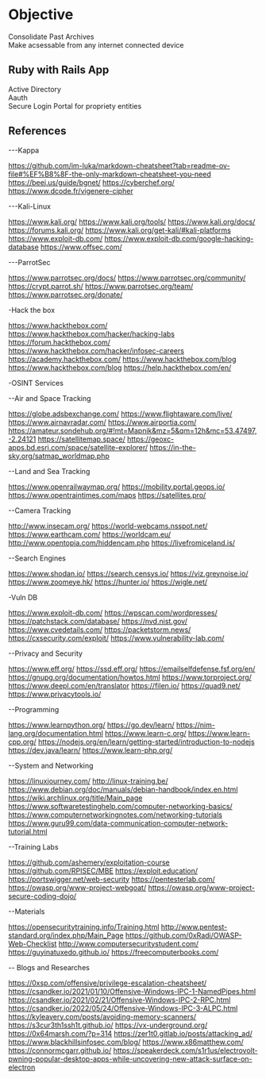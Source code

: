 # Objective

Consolidate Past Archives<br>
Make acsessable from any internet connected device<br>

## Ruby with Rails App

Active Directory<br>
Aauth<br>
Secure Login Portal for propriety entities<br>

## References

---Kappa

https://github.com/im-luka/markdown-cheatsheet?tab=readme-ov-file#%EF%B8%8F-the-only-markdown-cheatsheet-you-need
https://beej.us/guide/bgnet/
https://cyberchef.org/
https://www.dcode.fr/vigenere-cipher

---Kali-Linux

https://www.kali.org/
https://www.kali.org/tools/
https://www.kali.org/docs/
https://forums.kali.org/
https://www.kali.org/get-kali/#kali-platforms
https://www.exploit-db.com/
https://www.exploit-db.com/google-hacking-database
https://www.offsec.com/

---ParrotSec

https://www.parrotsec.org/docs/
https://www.parrotsec.org/community/
https://crypt.parrot.sh/
https://www.parrotsec.org/team/
https://www.parrotsec.org/donate/

-Hack the box

https://www.hackthebox.com/
https://www.hackthebox.com/hacker/hacking-labs
https://forum.hackthebox.com/
https://www.hackthebox.com/hacker/infosec-careers
https://academy.hackthebox.com/
https://www.hackthebox.com/blog
https://www.hackthebox.com/blog
https://help.hackthebox.com/en/

-OSINT Services

--Air and Space Tracking

https://globe.adsbexchange.com/
https://www.flightaware.com/live/
https://www.airnavradar.com/
https://www.airportia.com/
https://amateur.sondehub.org/#!mt=Mapnik&mz=5&qm=12h&mc=53.47497,-2.24121
https://satellitemap.space/
https://geoxc-apps.bd.esri.com/space/satellite-explorer/
https://in-the-sky.org/satmap_worldmap.php

--Land and Sea Tracking

https://www.openrailwaymap.org/
https://mobility.portal.geops.io/
https://www.opentraintimes.com/maps
https://satellites.pro/

--Camera Tracking

http://www.insecam.org/
https://world-webcams.nsspot.net/
https://www.earthcam.com/
https://worldcam.eu/
http://www.opentopia.com/hiddencam.php
https://livefromiceland.is/

--Search Engines

https://www.shodan.io/
https://search.censys.io/
https://viz.greynoise.io/
https://www.zoomeye.hk/
https://hunter.io/
https://wigle.net/

-Vuln DB

https://www.exploit-db.com/
https://wpscan.com/wordpresses/
https://patchstack.com/database/
https://nvd.nist.gov/
https://www.cvedetails.com/
https://packetstorm.news/
https://cxsecurity.com/exploit/
https://www.vulnerability-lab.com/

--Privacy and Security

https://www.eff.org/
https://ssd.eff.org/
https://emailselfdefense.fsf.org/en/
https://gnupg.org/documentation/howtos.html
https://www.torproject.org/
https://www.deepl.com/en/translator
https://filen.io/
https://quad9.net/
https://www.privacytools.io/

--Programming

https://www.learnpython.org/
https://go.dev/learn/
https://nim-lang.org/documentation.html
https://www.learn-c.org/
https://www.learn-cpp.org/
https://nodejs.org/en/learn/getting-started/introduction-to-nodejs
https://dev.java/learn/
https://www.learn-php.org/

--System and Networking

https://linuxjourney.com/
http://linux-training.be/
https://www.debian.org/doc/manuals/debian-handbook/index.en.html
https://wiki.archlinux.org/title/Main_page
https://www.softwaretestinghelp.com/computer-networking-basics/
https://www.computernetworkingnotes.com/networking-tutorials
https://www.guru99.com/data-communication-computer-network-tutorial.html

--Training Labs

https://github.com/ashemery/exploitation-course
https://github.com/RPISEC/MBE
https://exploit.education/
https://portswigger.net/web-security
https://pentesterlab.com/
https://owasp.org/www-project-webgoat/
https://owasp.org/www-project-secure-coding-dojo/

--Materials

https://opensecuritytraining.info/Training.html
http://www.pentest-standard.org/index.php/Main_Page
https://github.com/0xRadi/OWASP-Web-Checklist
http://www.computersecuritystudent.com/
https://guyinatuxedo.github.io/
https://freecomputerbooks.com/

-- Blogs and Researches

https://0xsp.com/offensive/privilege-escalation-cheatsheet/
https://csandker.io/2021/01/10/Offensive-Windows-IPC-1-NamedPipes.html
https://csandker.io/2021/02/21/Offensive-Windows-IPC-2-RPC.html
https://csandker.io/2022/05/24/Offensive-Windows-IPC-3-ALPC.html
https://kyleavery.com/posts/avoiding-memory-scanners/
https://s3cur3th1ssh1t.github.io/
https://vx-underground.org/
https://0x64marsh.com/?p=314
https://zer1t0.gitlab.io/posts/attacking_ad/
https://www.blackhillsinfosec.com/blog/
https://www.x86matthew.com/
https://connormcgarr.github.io/
https://speakerdeck.com/s1r1us/electrovolt-pwning-popular-desktop-apps-while-uncovering-new-attack-surface-on-electron

